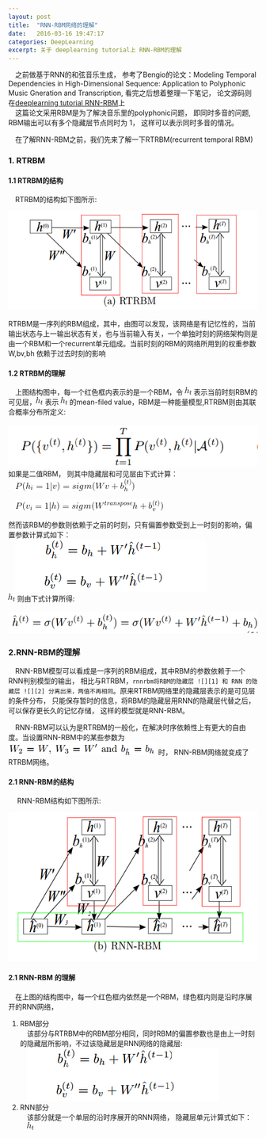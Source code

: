 ```yaml
---
layout: post
title:  "RNN-RBM网络的理解"
date:   2016-03-16 19:47:17
categories: DeepLearning
excerpt: 关于 deeplearning tutorial上 RNN-RBM的理解
---
```


&emsp;之前做基于RNN的和弦音乐生成， 参考了Bengio的论文：Modeling Temporal Dependencies in High-Dimensional Sequence: Application to Polyphonic Music Gneration and Transcription, 看完之后想着整理一下笔记， 论文源码则在[deeplearning tutorial RNN-RBM](http://deeplearning.net/tutorial/rnnrbm.html)上  
&emsp;这篇论文采用RBM是为了解决音乐里的polyphonic问题， 即同时多音的问题, RBM输出可以有多个隐藏层节点同时为 1， 这样可以表示同时多音的情况。  

&emsp;在了解RNN-RBM之前，我们先来了解一下RTRBM(recurrent temporal RBM)  

### 1. RTRBM

#### 1.1 RTRBM的结构

&emsp;RTRBM的结构如下图所示:  
<p align="center">
	<img src="/images/rnnrbm/rtrbm.PNG" height="200" weight="400" alt="rnn">
</p>
RTRBM是一序列的RBM组成，其中，由图可以发现，该网络是有记忆性的，当前输出状态与上一输出状态有关，也与当前输入有关，一个单独时刻的网络架构则是由一个RBM和一个recurrent单元组成。当前时刻的RBM的网络所用到的权重参数 W,bv,bh 依赖于过去时刻的影响  

#### 1.2 RTRBM的理解  

&emsp;上图结构图中，每一个红色框内表示的是一个RBM，令 ![][1] 表示当前时刻RBM的可见层，![][2] 表示 ![][1] 的mean-filed value，RBM是一种能量模型,RTRBM则由其联合概率分布所定义:  
&emsp;![](/images/rnnrbm/energyfunc.PNG)  
如果是二值RBM， 则其中隐藏层和可见层由下式计算：  
&emsp;![](/images/rnnrbm/ph.PNG)  

&emsp;![](/images/rnnrbm/pv.PNG)  

然而该RBM的参数则依赖于之前的时刻，只有偏置参数受到上一时刻的影响，偏置参数计算式如下：  
&emsp;![](/images/rnnrbm/para.PNG)  
![][2] 则由下式计算所得:  
&emsp;![](/images/rnnrbm/meanfieldH.PNG)  

### 2.RNN-RBM的理解

&emsp;RNN-RBM模型可以看成是一序列的RBM组成，其中RBM的参数依赖于一个RNN判别模型的输出， 相比与RTRBM，`rnnrbm将RBM的隐藏层 ![][1] 和 RNN 的隐藏层 ![][2] 分离出来，两值不再相同`。原来RTRBM网络里的隐藏层表示的是可见层的条件分布， 只能保存暂时的信息，将RBM的隐藏层用RNN的隐藏层代替之后，可以保存更长久的记忆存储， 这样的模型就是RNN-RBM。  

&emsp;RNN-RBM可以认为是RTRBM的一般化，在解决时序依赖性上有更大的自由度。当设置RNN-RBM中的某些参数为 ![](/images/rnnrbm/setpa.PNG) 时， RNN-RBM网络就变成了RTRBM网络。  

#### 2.1 RNN-RBM的结构  

&emsp; RNN-RBM结构如下图所示:
<p align="center">
    <img src="/images/rnnrbm/rnnrbm.PNG" height="300" weight="500" alt="rnn">
</p>
	
#### 2.1 RNN-RBM 的理解

&emsp;在上图的结构图中，每一个红色框内依然是一个RBM，绿色框内则是沿时序展开的RNN网络，  

1. RBM部分  
&emsp;该部分与RTRBM中的RBM部分相同，同时RBM的偏置参数也是由上一时刻的隐藏层所影响，不过该隐藏层是RNN网络的隐藏层:  
&emsp;![](/images/rnnrbm/para.PNG)  
2. RNN部分  
&emsp;该部分就是一个单层的沿时序展开的RNN网络， 隐藏层单元计算式如下：  
&emsp;![](/images/rnnrbm/h.PNG)  


[1]: /images/rnnrbm/h.PNG
[2]: /images/rnnrbm/h.PNG 
